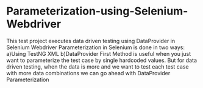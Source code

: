 # Parameterization-using-Selenium-Webdriver
This test project executes data driven testing using DataProvider in Selenium Webdriver
Parameterization in Selenium is done in two ways:
a)Using TestNG XML
b)DataProvider
First Method is useful when you just want to parameterize the test case by single hardcoded values.
But for data driven testing, when the data is more and we want to test each test case with more data combinations we can go ahead with DataProvider Parameterization
